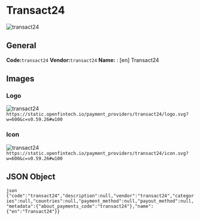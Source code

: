 # Transact24 
![transact24](https://static.openfintech.io/payment_providers/transact24/logo.svg?w=600&c=v0.59.26#w100) 
## General 
**Code:**`transact24` 
**Vendor:**`transact24` 
**Name:** 
:	[en] Transact24 
## Images 
### Logo 
![transact24](https://static.openfintech.io/payment_providers/transact24/logo.svg?w=600&c=v0.59.26#w100) 
``` https://static.openfintech.io/payment_providers/transact24/logo.svg?w=600&c=v0.59.26#w100 ``` 
### Icon 
![transact24](https://static.openfintech.io/payment_providers/transact24/icon.svg?w=600&c=v0.59.26#w100) 
``` https://static.openfintech.io/payment_providers/transact24/icon.svg?w=600&c=v0.59.26#w100 ``` 
## JSON Object 
```json {"code":"transact24","description":null,"vendor":"transact24","categories":null,"countries":null,"payment_method":null,"payout_method":null,"metadata":{"about_payments_code":"transact24"},"name":{"en":"Transact24"}} ``` 
